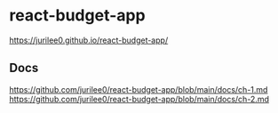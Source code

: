 # react-budget-app
https://jurilee0.github.io/react-budget-app/

## Docs
https://github.com/jurilee0/react-budget-app/blob/main/docs/ch-1.md
https://github.com/jurilee0/react-budget-app/blob/main/docs/ch-2.md
